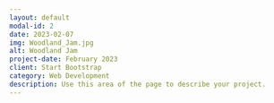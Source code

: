 ```yaml
---
layout: default
modal-id: 2
date: 2023-02-07
img: Woodland_Jam.jpg
alt: Woodland Jam
project-date: February 2023
client: Start Bootstrap
category: Web Development
description: Use this area of the page to describe your project.
---
```

